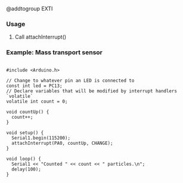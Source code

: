 @addtogroup EXTI

### Usage

1. Call attachInterrupt()

### Example: Mass transport sensor

~~~{.cpp}

#include <Arduino.h>

// Change to whatever pin an LED is connected to
const int led = PC13;
// Declare variables that will be modified by interrupt handlers `volatile`
volatile int count = 0;

void countUp() {
  count++;
}

void setup() {
  Serial1.begin(115200);
  attachInterrupt(PA0, countUp, CHANGE);
}

void loop() {
  Serial1 << "Counted " << count << " particles.\n";
  delay(100);
}

~~~
